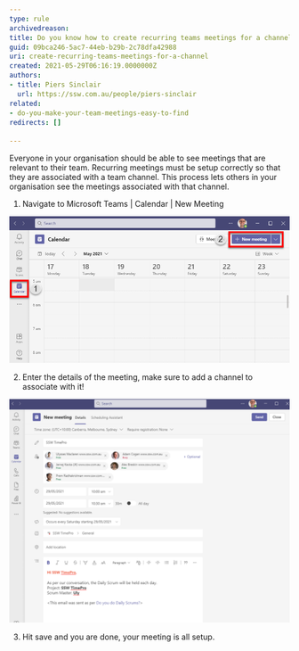 ```yaml
---
type: rule
archivedreason: 
title: Do you know how to create recurring teams meetings for a channel?
guid: 09bca246-5ac7-44eb-b29b-2c78dfa42988
uri: create-recurring-teams-meetings-for-a-channel
created: 2021-05-29T06:16:19.0000000Z
authors:
- title: Piers Sinclair
  url: https://ssw.com.au/people/piers-sinclair
related:
- do-you-make-your-team-meetings-easy-to-find
redirects: []

---
```


Everyone in your organisation should be able to see meetings that are relevant to their team. Recurring meetings must be setup correctly so that they are associated with a team channel. This process lets others in your organisation see the meetings associated with that channel.

1. Navigate to Microsoft Teams | Calendar | New Meeting

![Figure: Navigate to Microsoft Teams | Calendar | New Meeting](Microsoft-Teams-New-Meeting.png)

2. Enter the details of the meeting, make sure to add a channel to associate with it!

![Figure: Enter the details of the meeting, make sure to add a channel to associate with it!](Microsoft-Teams-New-Meeting-Setup.png)

3. Hit save and you are done, your meeting is all setup.

